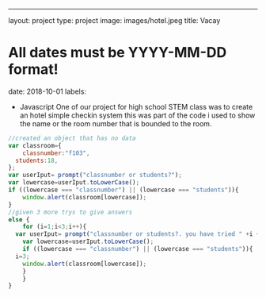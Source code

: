---
layout: project
type: project
image: images/hotel.jpeg
title: Vacay
# All dates must be YYYY-MM-DD format!
date: 2018-10-01
labels:
  - Javascript
One of our project for high school STEM class was to create an hotel simple checkin system this was part of the code i used to show the name or the room number that is bounded to the room.
```js
//created an object that has no data
var classroom={
	classnumber:"f103",
  students:18,
};
var userIput= prompt("classnumber or students?");
var lowercase=userIput.toLowerCase();
if ((lowercase === "classnumber") || (lowercase === "students")){
	window.alert(classroom[lowercase]);
}
//given 3 more trys to give answers
else {
	for (i=1;i<3;i++){
  var userIput= prompt("classnumber or students?. you have tried " +i + "times");
	var lowercase=userIput.toLowerCase();
	if ((lowercase === "classnumber") || (lowercase === "students")){
  i=3;
	window.alert(classroom[lowercase]);
  	}
	}
}
```
